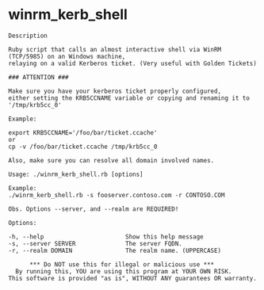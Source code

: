 # winrm_kerb_shell

    Description

    Ruby script that calls an almost interactive shell via WinRM (TCP/5985) on an Windows machine,
    relaying on a valid Kerberos ticket. (Very useful with Golden Tickets)

    ### ATTENTION ###

    Make sure you have your kerberos ticket properly configured,
    either setting the KRB5CCNAME variable or copying and renaming it to '/tmp/krb5cc_0'
    
    Example:
 
    export KRB5CCNAME='/foo/bar/ticket.ccache'
    or
    cp -v /foo/bar/ticket.ccache /tmp/krb5cc_0
 
    Also, make sure you can resolve all domain involved names.

    Usage: ./winrm_kerb_shell.rb [options]

    Example:
    ./winrm_kerb_shell.rb -s fooserver.contoso.com -r CONTOSO.COM

    Obs. Options --server, and --realm are REQUIRED!

    Options:
	
    -h, --help                       Show this help message
    -s, --server SERVER              The server FQDN.
    -r, --realm DOMAIN               The realm name. (UPPERCASE)

          *** Do NOT use this for illegal or malicious use ***                     
      By running this, YOU are using this program at YOUR OWN RISK.                 
    This software is provided "as is", WITHOUT ANY guarantees OR warranty. 
